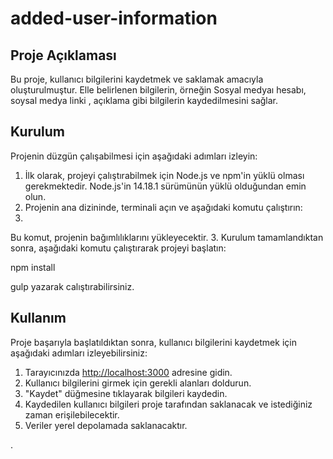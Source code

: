 # added-user-information

## Proje Açıklaması
Bu proje, kullanıcı bilgilerini kaydetmek ve saklamak amacıyla oluşturulmuştur. Elle belirlenen bilgilerin, örneğin Sosyal medyaı hesabı, soysal medya linki , açıklama  gibi bilgilerin kaydedilmesini sağlar.

## Kurulum
Projenin düzgün çalışabilmesi için aşağıdaki adımları izleyin:

1. İlk olarak, projeyi çalıştırabilmek için Node.js ve npm'in yüklü olması gerekmektedir. Node.js'in 14.18.1 sürümünün yüklü olduğundan emin olun.
2. Projenin ana dizininde, terminali açın ve aşağıdaki komutu çalıştırın:
3. 
Bu komut, projenin bağımlılıklarını yükleyecektir.
3. Kurulum tamamlandıktan sonra, aşağıdaki komutu çalıştırarak projeyi başlatın:

npm install

gulp yazarak calıştırabilirsiniz.


## Kullanım
Proje başarıyla başlatıldıktan sonra, kullanıcı bilgilerini kaydetmek için aşağıdaki adımları izleyebilirsiniz:

1. Tarayıcınızda [http://localhost:3000](http://localhost:3000) adresine gidin.
2. Kullanıcı bilgilerini girmek için gerekli alanları doldurun.
3. "Kaydet" düğmesine tıklayarak bilgileri kaydedin.
4. Kaydedilen kullanıcı bilgileri proje tarafından saklanacak ve istediğiniz zaman erişilebilecektir.
5. Veriler yerel depolamada saklanacaktır.

.

